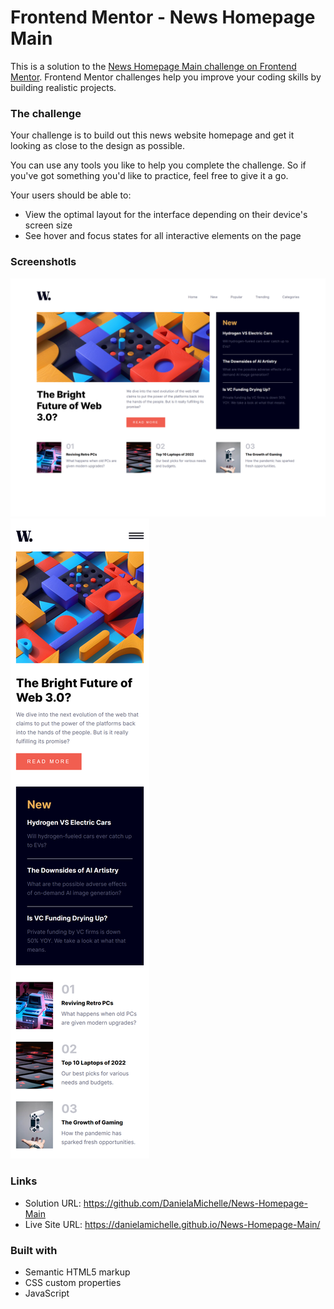 # Frontend Mentor - News Homepage Main

This is a solution to the [News Homepage Main challenge on Frontend Mentor](https://www.frontendmentor.io/challenges/news-homepage-H6SWTa1MFl). Frontend Mentor challenges help you improve your coding skills by building realistic projects.

### The challenge

Your challenge is to build out this news website homepage and get it looking as close to the design as possible.

You can use any tools you like to help you complete the challenge. So if you've got something you'd like to practice, feel free to give it a go.

Your users should be able to:

- View the optimal layout for the interface depending on their device's screen size
- See hover and focus states for all interactive elements on the page

### Screenshotls

![](./screenshot/desktop.png)
![](./screenshot/mobile.png)

### Links

- Solution URL: https://github.com/DanielaMichelle/News-Homepage-Main
- Live Site URL: https://danielamichelle.github.io/News-Homepage-Main/

### Built with

- Semantic HTML5 markup
- CSS custom properties
- JavaScript
